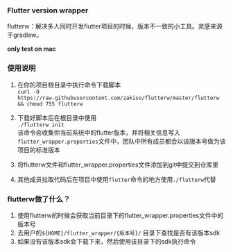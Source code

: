 ### Flutter version wrapper

flutterw：解决多人同时开发flutter项目的时候，版本不一致的小工具。灵感来源于gradlew。

**only test on mac**

### 使用说明
1. 在你的项目根目录中执行命令下载脚本   
`curl -O https://raw.githubusercontent.com/zakiso/flutterw/master/flutterw && chmod 755 flutterw`

2. 下载好脚本后在根目录中使用  
`./flutterw init`  
该命令会收集你当前系统中的flutter版本，并将相关信息写入`flutter_wrapper.properties`文件中，团队中所有成员都会以该版本号做为该项目的标准版本  

3. 将flutterw文件和flutter_wrapper.properties文件添加到git中提交到仓库里

4. 其他成员拉取代码后在项目中使用`flutter`命令的地方使用`./flutterw`代替


### flutterw做了什么？
1. 使用flutterw的时候会获取当前目录下的flutter_wrapper.properties文件中的版本号
2. 去用户的`${HOME}/flutter_wrapper/{版本号}/` 目录下查找是否有该版本sdk
3. 如果没有该版本sdk会下载下来，然后使用该目录下的sdk执行命令
